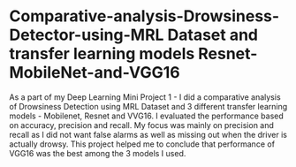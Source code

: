 # Comparative-analysis-Drowsiness-Detector-using-MRL Dataset and transfer learning models Resnet-MobileNet-and-VGG16

As a part of my Deep Learning Mini Project 1 - I did a comparative analysis of Drowsiness Detection using MRL Dataset and 3 different transfer learning models - Mobilenet, Resnet and VVG16.
I evaluated the performance based on accuracy, precision and recall. My focus was mainly on precision and recall as I did not want false alarms as well as missing out when the driver is actually drowsy.
This project helped me to conclude that performance of VGG16 was the best among the 3 models I used.
